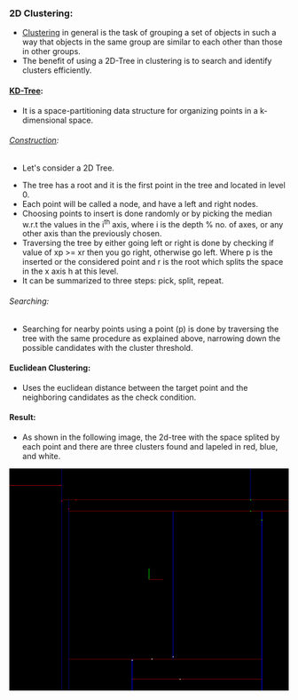 ### 2D Clustering:
* [Clustering](https://en.wikipedia.org/wiki/Cluster_analysis) in general is the task of grouping a set of objects in such a way that objects in the same group are similar to each other than those in other groups.
* The benefit of using a 2D-Tree in clustering is to search and identify clusters efficiently.

#### [KD-Tree](https://en.wikipedia.org/wiki/K-d_tree):
* It is a space-partitioning data structure for organizing points in a k-dimensional space.
###### [Construction](https://youtu.be/LdaL-l2S76c):
  - Let's consider a 2D Tree.
  * The tree has a root and it is the first point in the tree and located in level 0.
  * Each point will be called a node, and have a left and right nodes.
  * Choosing points to insert is done randomly or by picking the median w.r.t the values in the i<sup>th</sup> axis, where i is the depth % no. of axes, or any other axis than the previously chosen.
  * Traversing the tree by either going left or right is done by checking if value of xp >= xr then you go right, otherwise go left. Where p is the inserted or the considered point and r is the root which splits the space in the x axis h at this level.
  * It can be summarized to three steps:
  pick, split, repeat.

###### Searching:
  * Searching for nearby points using a point (p) is done by traversing the tree with the same procedure as explained above, narrowing down the possible candidates with the cluster threshold.    

#### Euclidean Clustering:
* Uses the euclidean distance between the target point and the neighboring candidates as the check condition.

#### Result:
* As shown in the following image, the 2d-tree with the space splited by each point and there are three clusters found and lapeled in red, blue, and white. 

 <img src="images/clustering2D.png" alt="drawing" width="600" height="400"/>
